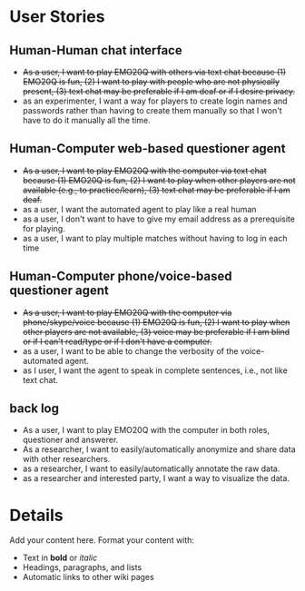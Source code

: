# User Stories #

## Human-Human chat interface ##

  * ~~As a user, I want to play EMO20Q with others via text chat because (1) EMO20Q is fun, (2) I want to play with people who are not physically present, (3) text chat may be preferable if I am deaf or if I desire privacy.~~
  * as an experimenter, I want a way for players to create login names and passwords rather than having to create them manually so that I won't have to do it manually all the time.

## Human-Computer web-based questioner agent ##

  * ~~As a user, I want to play EMO20Q with the computer via text chat because (1) EMO20Q is fun, (2) I want to play when other players are not available (e.g., to practice/learn), (3) text chat may be preferable if I am deaf.~~
  * as a user, I want the automated agent to play like a real human
  * as a user, I don't want to have to give my email address as a prerequisite for playing.
  * as a user, I want to play multiple matches without having to log in each time


## Human-Computer phone/voice-based questioner agent ##

  * ~~As a user, I want to play EMO20Q with the computer via phone/skype/voice because (1) EMO20Q is fun, (2) I want to play when other players are not available, (3) voice may be preferable if I am blind or if I can't read/type or if I don't have a computer.~~
  * as a user, I want to be able to change the verbosity of the voice-automated agent.
  * as I user, I want the agent to speak in complete sentences, i.e., not like text chat.

## back log ##

  * As a user, I want to play EMO20Q with the computer in both roles, questioner and answerer.
  * As a researcher, I want to easily/automatically anonymize and share data with other researchers.
  * as a researcher, I want to easily/automatically annotate the raw data.
  * as a researcher and interested party, I want a way to visualize the data.


# Details #

Add your content here.  Format your content with:
  * Text in **bold** or _italic_
  * Headings, paragraphs, and lists
  * Automatic links to other wiki pages